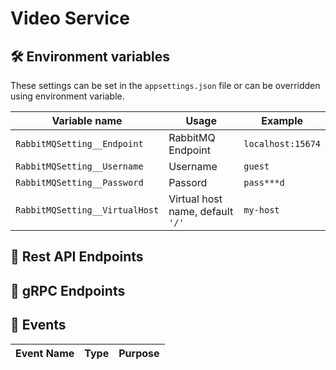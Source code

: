 # Video Service



## :hammer_and_wrench: Environment variables

These settings can be set in the `appsettings.json` file or can be overridden using environment variable.

| Variable name | Usage | Example |
| -------------- | ----- | ------- |
| `RabbitMQSetting__Endpoint` | RabbitMQ Endpoint | `localhost:15674` |
| `RabbitMQSetting__Username` | Username | `guest` |
| `RabbitMQSetting__Password` | Passord | `pass***d` |
| `RabbitMQSetting__VirtualHost` | Virtual host name, default `'/'` | `my-host` |

## :speech_balloon: Rest API Endpoints

## :dash: gRPC Endpoints

## 	:loudspeaker: Events
| Event Name | Type | Purpose |
| ---------- | ----- | ------- |